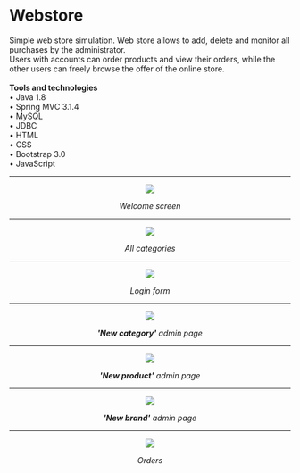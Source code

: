 # Webstore
<p align="left" style="display:block;">
Simple web store simulation. Web store allows to add, delete and monitor all purchases by the administrator.<br>
Users with accounts can order products and view their orders, while the other users can freely browse the offer of the online store.<br><br>
<b>Tools and technologies</b><br>
     &#8226 Java 1.8<br>
     &#8226 Spring MVC 3.1.4<br>
     &#8226 MySQL<br>
     &#8226 JDBC<br>
     &#8226 HTML<br>
     &#8226 CSS<br>
     &#8226 Bootstrap 3.0<br>
     &#8226 JavaScript<br>
</p>
  <hr>
<p align="center" style="display:block;">
  <img src="https://preview.ibb.co/eZrCpo/1.jpg"/>
</p>
<p align="center" style="display:block;">
  <i>Welcome screen</i>
</p>

  <hr>
<p align="center" style="display:block;">
  <img src="https://preview.ibb.co/c41v9o/2.jpg"/>
</p>
<p align="center" style="display:block;">
  <i>All categories</i>
</p>

  <hr>
<p align="center" style="display:block;">
  <img src="https://preview.ibb.co/hnacN8/3.jpg"/>
</p>
<p align="center" style="display:block;">
  <i>Login form</i>
</p>

  <hr>
<p align="center" style="display:block;">
  <img src="https://preview.ibb.co/ed0GFT/4.jpg"/>
</p>
<p align="center" style="display:block;">
  <i><b>'New category'</b> admin page</i>
</p>

  <hr>
<p align="center" style="display:block;">
  <img src="https://preview.ibb.co/b5EbFT/5.jpg"/>
</p>
<p align="center" style="display:block;">
  <i><b>'New product'</b> admin page</i>
</p>

  <hr>
<p align="center" style="display:block;">
  <img src="https://preview.ibb.co/iTCJUo/7.jpg"/>
</p>
<p align="center" style="display:block;">
  <i><b>'New brand'</b> admin page</i>
</p>

  <hr>
<p align="center" style="display:block;">
  <img src="https://preview.ibb.co/nDWqaT/8.jpg"/>
</p>
<p align="center" style="display:block;">
  <i>Orders</i>
</p>

